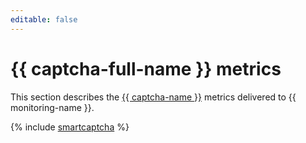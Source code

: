 ```yaml
---
editable: false
---
```


# {{ captcha-full-name }} metrics


This section describes the [{{ captcha-name }}](../../smartcaptcha/) metrics delivered to {{ monitoring-name }}.

{% include [smartcaptcha](../../_includes/monitoring/metrics-ref/smartcaptcha.md) %}